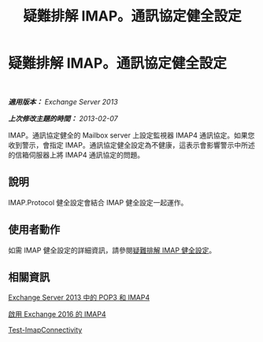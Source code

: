 ﻿---
title: 疑難排解 IMAP。通訊協定健全設定
TOCTitle: 疑難排解 IMAP。通訊協定健全設定
ms:assetid: ab0df2c9-5a85-4061-ba67-750962d14c1b
ms:mtpsurl: https://technet.microsoft.com/zh-tw/library/ms.exch.scom.imap.protocol(v=EXCHG.150)
ms:contentKeyID: 53276412
ms.date: 03/07/2017
mtps_version: v=EXCHG.150
ms.translationtype: MT
---

# 疑難排解 IMAP。通訊協定健全設定

 

_**適用版本：** Exchange Server 2013_

_**上次修改主題的時間：** 2013-02-07_

IMAP。通訊協定健全的 Mailbox server 上設定監視器 IMAP4 通訊協定。如果您收到警示，會指定 IMAP。通訊協定健全設定為不健康，這表示會影響警示中所述的信箱伺服器上將 IMAP4 通訊協定的問題。

## 說明

IMAP.Protocol 健全設定會結合 IMAP 健全設定一起運作。

## 使用者動作

如需 IMAP 健全設定的詳細資訊，請參閱[疑難排解 IMAP 健全設定](troubleshooting-imap-health-set.md)。

## 相關資訊

[Exchange Server 2013 中的 POP3 和 IMAP4](https://technet.microsoft.com/zh-tw/library/jj657728\(v=exchg.150\))

[啟用 Exchange 2016 的 IMAP4](https://technet.microsoft.com/zh-tw/library/bb124489\(v=exchg.150\))

[Test-ImapConnectivity](https://technet.microsoft.com/zh-tw/library/bb738126\(v=exchg.150\))

